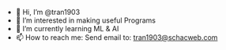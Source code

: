 - 👋 Hi, I’m @tran1903
- 👀 I’m interested in making useful Programs
- 🌱 I’m currently learning ML & AI
- 📫 How to reach me: Send email to: tran1903@schacweb.com

<!---
tran1903/tran1903 is a ✨ special ✨ repository because its `README.md` (this file) appears on your GitHub profile.
You can click the Preview link to take a look at your changes.
--->
